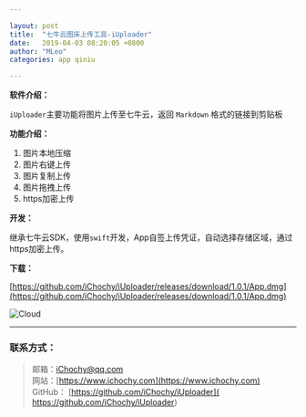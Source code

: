 ```yaml
---

layout: post
title:  "七牛云图床上传工具-iUploader"
date:   2019-04-03 08:20:05 +0800
author: "MLeo"
categories: app qiniu

---
```



**软件介绍：**

`iUploader`主要功能将图片上传至七牛云，返回 `Markdown` 格式的链接到剪贴板

**功能介绍：**

1. 图片本地压缩 
2. 图片右键上传  
3. 图片复制上传  
4. 图片拖拽上传  
5. https加密上传  


**开发：**

继承七牛云SDK，使用`swift`开发，App自签上传凭证，自动选择存储区域，通过https加密上传。



**下载：**

[https://github.com/iChochy/iUploader/releases/download/1.0.1/App.dmg](https://github.com/iChochy/iUploader/releases/download/1.0.1/App.dmg)


![Cloud](http://images.ichochy.com/Cloud.png)

---
### 联系方式：  
> 邮箱：[iChochy@qq.com](mailto:iChochy@qq.com)   
> 网站：[https://www.ichochy.com](https://www.ichochy.com)  
> GitHub： [https://github.com/iChochy/iUploader]( https://github.com/iChochy/iUploader) 